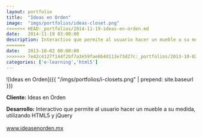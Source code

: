 ```yaml
---
layout:	portfolio
title:	"Ideas en Orden"
image:	"imgs/portfolios/ideas-closet.png"
<<<<<<< HEAD:_portfolios/2014-11-19-ideas-en-orden.md
date:   2014-11-19 03:00:00
description: Interactivo que permite al usuario hacer un mueble a su medida, utilizando HTML5 y jQuery
=======
date:   2013-10-02 00:00:00
>>>>>>> 7e42c4127f144f2bf7a3e59fae6b4d113e73d27c:_portfolios/2013-10-02-ideas-en-orden.md
categories: ['e-learning','html5']
---
```

![Ideas en Orden]({{ "/imgs/portfolios/i-closets.png" | prepend: site.baseurl }})

**Cliente:** Ideas en Orden

**Desarrollo:** Interactivo que permite al usuario hacer un mueble a su medida, utilizando HTML5 y jQuery
<br><br>
<a class="link" href="http://ideasenorden.mx/" target="blank"> www.ideasenorden.mx</a>
